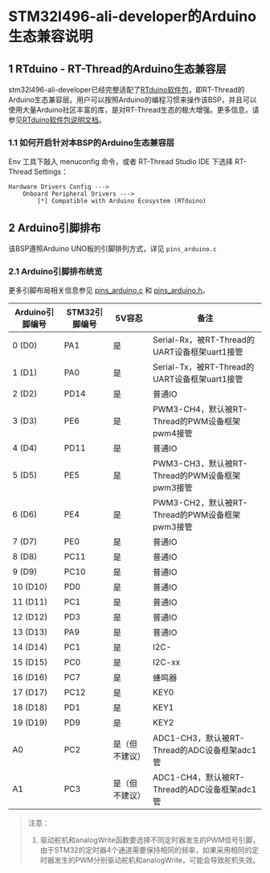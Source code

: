 # STM32l496-ali-developer的Arduino生态兼容说明

## 1 RTduino - RT-Thread的Arduino生态兼容层

stm32l496-ali-developer已经完整适配了[RTduino软件包](https://github.com/RTduino/RTduino)，即RT-Thread的Arduino生态兼容层。用户可以按照Arduino的编程习惯来操作该BSP，并且可以使用大量Arduino社区丰富的库，是对RT-Thread生态的极大增强。更多信息，请参见[RTduino软件包说明文档](https://github.com/RTduino/RTduino)。

### 1.1 如何开启针对本BSP的Arduino生态兼容层

Env 工具下敲入 menuconfig 命令，或者 RT-Thread Studio IDE 下选择 RT-Thread Settings：

```Kconfig
Hardware Drivers Config --->
    Onboard Peripheral Drivers --->
        [*] Compatible with Arduino Ecosystem (RTduino)
```

## 2 Arduino引脚排布

该BSP遵照Arduino UNO板的引脚排列方式，详见 `pins_arduino.c`

### 2.1 Arduino引脚排布统览

更多引脚布局相关信息参见 [pins_arduino.c](pins_arduino.c) 和 [pins_arduino.h](pins_arduino.h)。

| Arduino引脚编号       | STM32引脚编号 | 5V容忍    | 备注                                           |
| --------------------- | --------- | --------- | -------------------------------------------- |
| 0 (D0)                | PA1       | 是        | Serial-Rx，被RT-Thread的UART设备框架uart1接管         |
| 1 (D1)                | PA0       | 是        | Serial-Tx，被RT-Thread的UART设备框架uart1接管         |
| 2 (D2)                | PD14      | 是        | 普通IO                                         |
| 3 (D3)                | PE6       | 是        | PWM3-CH4，默认被RT-Thread的PWM设备框架pwm4接管          |
| 4 (D4)                | PD11      | 是        | 普通IO                                         |
| 5 (D5)                | PE5       | 是        | PWM3-CH3，默认被RT-Thread的PWM设备框架pwm3接管            |
| 6 (D6)                | PE4       | 是        | PWM3-CH2，默认被RT-Thread的PWM设备框架pwm3接管          |
| 7 (D7)                | PE0       | 是        | 普通IO                                         |
| 8 (D8)                | PC11      | 是        | 普通IO                                         |
| 9 (D9)                | PC10      | 是        |   普通IO       |
| 10 (D10)              | PD0       | 是        |   普通IO        |
| 11 (D11)              | PC1       | 是        |   普通IO        |
| 12 (D12)              | PD3       | 是        | 普通IO                                         |
| 13 (D13)              | PA9       | 是        | 普通IO                                         |
| 14 (D14)              | PC1       | 是        | I2C-                                     |
| 15 (D15)              | PC0       | 是        | I2C-xx                                      |
| 16 (D16)              | PC7       | 是        | 蜂鸣器                                          |
| 17 (D17)              | PC12      | 是        | KEY0                                         |
| 18 (D18)              | PD1       | 是        | KEY1                                         |
| 19 (D19)              | PD9       | 是        | KEY2                                         |
| A0                    | PC2       | 是（但不建议） | ADC1-CH3，默认被RT-Thread的ADC设备框架adc1管          |
| A1                    | PC3       | 是（但不建议） | ADC1-CH4，默认被RT-Thread的ADC设备框架adc1管         |


> 注意：
> 
> 1. 驱动舵机和analogWrite函数要选择不同定时器发生的PWM信号引脚，由于STM32的定时器4个通道需要保持相同的频率，如果采用相同的定时器发生的PWM分别驱动舵机和analogWrite，可能会导致舵机失效。

